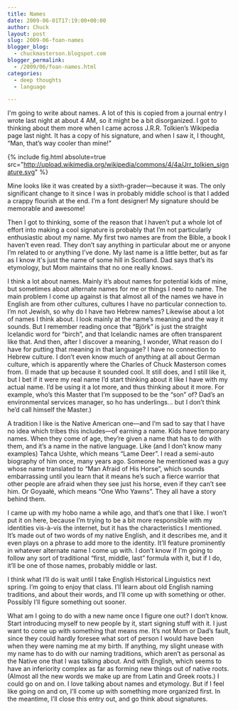 ```yaml
---
title: Names
date: 2009-06-01T17:19:00+00:00
author: Chuck
layout: post
slug: 2009-06-foan-names
blogger_blog:
  - chuckmasterson.blogspot.com
blogger_permalink:
  - /2009/06/foan-names.html
categories:
  - deep thoughts
  - language

---
```


I'm going to write about names. A lot of this is copied from a
journal entry I wrote last night at about 4 <span
class="small-caps">AM</span>, so it might be a bit disorganized. I got
to thinking about them more when I came across J.R.R. Tolkien’s Wikipedia page
last night. It has a copy of his signature, and when I saw it, I thought, “Man,
that’s way cooler than mine!” 

{% include fig.html absolute=true
src="http://upload.wikimedia.org/wikipedia/commons/4/4a/Jrr_tolkien_signature.svg"
%}

Mine looks like it was created by a sixth-grader—because it was. The only
significant change to it since I was in probably middle school is that I added
a crappy flourish at the end. I’m a font designer! My signature should be memorable and awesome!

Then I got to thinking, some of the reason that I haven’t put a whole lot of
effort into making a cool signature is probably that I’m not particularly
enthusiastic about my name. My first two names are from the Bible, a book I
haven’t even read. They don’t say anything in particular about me or anyone I’m
related to or anything I’ve done. My last name is a little better, but as far
as I know it's just the name of some hill in Scotland. Dad says that’s its
etymology, but Mom maintains that no one really knows. 

I think a lot about names. Mainly it’s about names for potential kids of mine,
but sometimes about alternate names for me or things I need to name. The main
problem I come up against is that almost all of the names we have in English
are from other cultures, cultures I have no particular connection to. I’m not
Jewish, so why do I have two Hebrew names? Likewise about a lot of names I
think about. I look mainly at the name’s meaning and the way it sounds. But I
remember reading once that “Björk” is just the straight Icelandic word for
“birch”, and that Icelandic names are often transparent like that. And then,
after I discover a meaning, I wonder, What reason do I have for putting that
meaning in that language? I have no connection to Hebrew culture. I don’t even
know much of anything at all about German culture, which is apparently where
the Charles of Chuck Masterson comes from. (I made that up because it sounded
cool. It still does, and I still like it, but I bet if it were my real name I’d
start thinking about it like I have with my actual name. I’d be using it a lot
more, and thus thinking about it more. For example, who’s this Master that I’m
supposed to be the “son” of? Dad’s an environmental services manager, so ho has
underlings… but I don’t think he’d call himself the Master.)

A tradition I like is the Native American one—and I’m sad to say that I have no
idea which tribes this includes—of earning a name. Kids have temporary names.
When they come of age, they’re given a name that has to do with them, and it’s
a name in the native language. Like (and I don’t know many examples) Tahca
Ushte, which means “Lame Deer”. I read a semi-auto biography of him once, many
years ago. Someone he mentioned was a guy whose name translated to “Man Afraid
of His Horse”, which sounds embarrassing until you learn that it means he’s
such a fierce warrior that other people are afraid when they see just his
horse, even if they can’t see him. Or Goyaałé, which means “One Who Yawns”.
They all have a story behind them. 

I came up with my hobo name a while ago, and that’s one that I like. I won’t
put it on here, because I’m trying to be a bit more responsible with my
identities vis-à-vis the internet, but it has the characteristics I mentioned.
It’s made out of two words of my native English, and it describes me, and it
even plays on a phrase to add more to the identity. It’ll feature prominently
in whatever alternate name I come up with. I don’t know if I’m going to follow
any sort of traditional “first, middle, last” formula with it, but if I do,
it’ll be one of those names, probably middle or last.

I think what I’ll do is wait until I take English Historical Linguistics next
spring. I’m going to enjoy that class. I’ll learn about old English naming
traditions, and about their words, and I’ll come up with something or other.
Possibly I’ll figure something out sooner. 

What am I going to do with a new name once I figure one out? I don’t know.
Start introducing myself to new people by it, start signing stuff with it. I
just want to come up with something that means me. It’s not Mom or Dad’s fault,
since they could hardly foresee what sort of person I would have been when they
were naming me at my birth. If anything, my slight unease with my name has to
do with our naming traditions, which aren’t as personal as the Native one that
I was talking about. And with English, which seems to have an inferiority
complex as far as forming new things out of native roots. (Almost all the new
words we make up are from Latin and Greek roots.) I could go on and on. I love
talking about names and etymology. But if I feel like going on and on, I’ll
come up with something more organized first. In the meantime, I’ll close this
entry out, and go think about signatures. 


